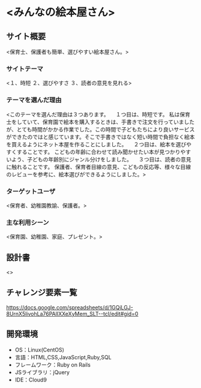 # <みんなの絵本屋さん>
## サイト概要
<保育士、保護者も簡単、選びやすい絵本屋さん。>

### サイトテーマ
<１、時短
２、選びやすさ
３、読者の意見を見れる>

### テーマを選んだ理由
<このテーマを選んだ理由は３つあります。
　１つ目は、時短です。
私は保育士をしていて、保育園で絵本を購入するときは、手書きで注文を行っていましたが、とても時間がかかる作業でした。この時間で子どもたちにより良いサービスができたのではと感じています。そこで手書きではなく短い時間で負担なく絵本を買えるようにネット本屋を作ることにしました。
　２つ目は、絵本を選びやすくすることです。
こどもの年齢に合わせて読み聞かせたい本が見つかりやすいよう、子どもの年齢別にジャンル分けをしました。
　３つ目は、読者の意見に触れることです。
保護者、保育者目線の意見、こどもの反応等、様々な目線のレビューを参考に、絵本選びができるようにしました。> 

### ターゲットユーザ
<保育者、幼稚園教諭、保護者。>

### 主な利用シーン
<保育園、幼稚園、家庭、プレゼント。>

## 設計書
<>

## チャレンジ要素一覧
<https://docs.google.com/spreadsheets/d/1GQjLGJ-8UrnX5livohLa76PAlIXXeXyMem_SLT--tcI/edit#gid=0>

## 開発環境
- OS：Linux(CentOS)
- 言語：HTML,CSS,JavaScript,Ruby,SQL
- フレームワーク：Ruby on Rails
- JSライブラリ：jQuery
- IDE：Cloud9

